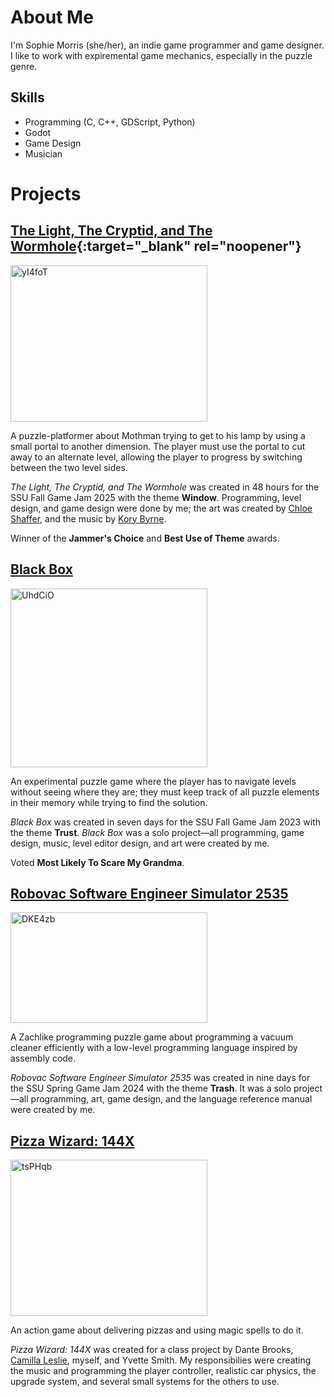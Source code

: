 # About Me
I'm Sophie Morris (she/her), an indie game programmer and game designer. I like to work with expiremental game mechanics, especially in the puzzle genre.

## Skills
* Programming (C, C++, GDScript, Python)
* Godot
* Game Design
* Musician

# Projects
## [The Light, The Cryptid, and The Wormhole](https://cube-number-zero.itch.io/the-light-the-cryptid-and-the-wormhole){:target="_blank" rel="noopener"}
[<img width="315" height="250" alt="yI4foT" src="https://github.com/user-attachments/assets/278735f5-52e7-44dc-88a8-73384be21c3e" />](https://cube-number-zero.itch.io/the-light-the-cryptid-and-the-wormhole)

A puzzle-platformer about Mothman trying to get to his lamp by using a small portal to another dimension. The player must use the portal to cut away to an alternate level, allowing the player to progress by switching between the two level sides.

_The Light, The Cryptid, and The Wormhole_ was created in 48 hours for the SSU Fall Game Jam 2025 with the theme **Window**. Programming, level design, and game design were done by me; the art was created by [Chloe Shaffer](https://goatz4eva.itch.io/), and the music by [Kory Byrne](https://koryb.itch.io/).

Winner of the **Jammer's Choice** and **Best Use of Theme** awards.

## <a href="https://cube-number-zero.itch.io/black-box" target="_blank">Black Box</a>
[<img width="315" height="286" alt="UhdCiO" src="https://github.com/user-attachments/assets/a6ac54b0-1205-436c-a5fa-6d6b2152da2f" />](https://cube-number-zero.itch.io/black-box)

An experimental puzzle game where the player has to navigate levels without seeing where they are; they must keep track of all puzzle elements in their memory while trying to find the solution.

_Black Box_ was created in seven days for the SSU Fall Game Jam 2023 with the theme **Trust**. _Black Box_ was a solo project—all programming, game design, music, level editor design, and art were created by me.

Voted **Most Likely To Scare My Grandma**.

## [Robovac Software Engineer Simulator 2535](https://cube-number-zero.itch.io/robovac-software-engineer-simulator-2535)
[<img width="315" height="177" alt="DKE4zb" src="https://github.com/user-attachments/assets/03321a79-f565-4ff0-829b-68ae139ff9fd" />](https://cube-number-zero.itch.io/robovac-software-engineer-simulator-2535)

A Zachlike programming puzzle game about programming a vacuum cleaner efficiently with a low-level programming language inspired by assembly code.

_Robovac Software Engineer Simulator 2535_ was created in nine days for the SSU Spring Game Jam 2024 with the theme **Trash**. It was a solo project—all programming, art, game design, and the language reference manual were created by me.

## [Pizza Wizard: 144X](https://cube-number-zero.itch.io/pizza-wizard-144x)
[<img width="315" height="250" alt="tsPHqb" src="https://github.com/user-attachments/assets/bdf30e83-e083-4242-8dbb-757cb97c3ce2" />](https://cube-number-zero.itch.io/pizza-wizard-144x)

An action game about delivering pizzas and using magic spells to do it.

_Pizza Wizard: 144X_ was created for a class project by Dante Brooks, [Camilla Leslie](https://thecammy.itch.io/), myself, and Yvette Smith. My responsibilies were creating the music and programming the player controller, realistic car physics, the upgrade system, and several small systems for the others to use.
